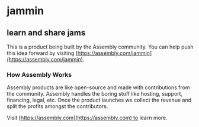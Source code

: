 # jammin

## learn and share jams

This is a product being built by the Assembly community. You can help push this idea forward by visiting [https://assembly.com/jammin](https://assembly.com/jammin).

### How Assembly Works

Assembly products are like open-source and made with contributions from the community. Assembly handles the boring stuff like hosting, support, financing, legal, etc. Once the product launches we collect the revenue and split the profits amongst the contributors.

Visit [https://assembly.com](https://assembly.com) to learn more.
